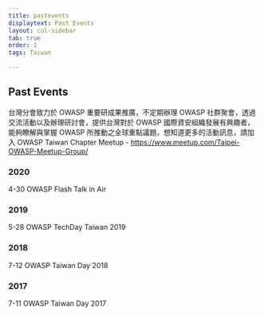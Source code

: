 ```yaml
---
title: pastevents
displaytext: Past Events
layout: col-sidebar
tab: true
order: 1
tags: Taiwan

---
```


## Past Events
台灣分會致力於 OWASP 重要研成果推廣，不定期辦理 OWASP 社群聚會，透過交流活動以及辦理研討會，提供台灣對於 OWASP 國際資安組織發展有興趣者，能夠瞭解與掌握 OWASP 所推動之全球重點議題，想知道更多的活動訊息，請加入 OWASP Taiwan Chapter Meetup - https://www.meetup.com/Taipei-OWASP-Meetup-Group/

### 2020
4-30 OWASP Flash Talk in Air

### 2019
5-28 OWASP TechDay Taiwan 2019

### 2018
7-12 OWASP Taiwan Day 2018

### 2017
7-11 OWASP Taiwan Day 2017
